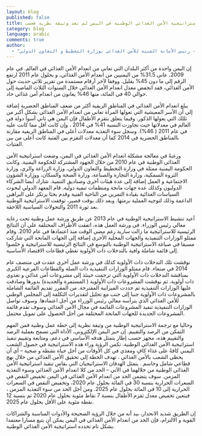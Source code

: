 ```yaml
---
layout: blog
published: false
title: استراتيجية الأمن الغذائي الوطنية في اليمن لم تعد وثيقة نظرية فحسب
category: blog
language: arabic
comments: true
author: 
  - "عبد الواحد مكرد - رئيس الأمانة الفنية للأمن الغذائي بوزارة التخطيط و التعاون الدولي"
---
```


إن اليمن واحدة من أكثر البلدان التي تعاني من انعدام الأمن الغذائي في العالم. في عام 2009، عانى 31.5% من اليمنيين من انعدام الأمن الغذائي، و بحلول عام 2011 ارتفع الرقم إلى ما دون 45% بقليل. ووفقا لآخر أرقام مستمدة من تقرير ثلاثي حديث حول الأمن الغذائي، فقد انخفض معدل انعدام الأمن الغذائي خلال السنوات الثلاث الماضية إلى حوالي 40 في المائة، منها 46% يعانون من انعدام أمن غذائي حاد. 


<!-- more -->
يبلغ انعدام الأمن الغذائي في المناطق الريفية أكثر من ضعف المناطق الحضرية  إضافة إلى  أن الأسر المعيشية التي تعولها المرأة تعاني من انعدام الأمن الغذائي بشكل أكبر من تللك التي يعولها الذكور. وفيما يتعلق بتقزم الأطفال فإن اليمن هي ثاني أسوأ دولة في العالم في معدلاتها حيث تجاوزت النسبة 41% في 2014 ، وإن كانت أقل مما كانت عليه في عام 2011 ( 46%). وسجل سوء التغذية  معدلات أعلى في المناطق الريفية مقارنة بالمناطق الحضرية في 2014 كما أن معدلات التقزم بين الفتية كانت أعلى من بين الفتيات.

ورغبةً في معالجة مشكلة انعدام الأمن الغذائي في اليمن، وضعت استراتيجية الأمن الغذائي الوطنية في عام 2010 من خلال الجهود المشتركة للحكومة اليمنية. وكانت الحكومة اليمنية ممثلة في وزارة التخطيط والتعاون الدولي، وزارة الزراعة والري، وزارة الثروة السمكية، وزارة التجارة والصناعة، وزارة الصحة والسكان، ووزارة الشؤون الاجتماعية و العمل إضافة إلى عدة هيئات أخرى وصناديق التنمية. شارك أيضا الشركاء الدوليون وكذلك عدة جهات مانحة          ومنظمات تنمية دولية.  قام المعهد الدولي لبحوث السياسات الغذائية بقيادة التمرين من الناحية الفنية وقدم بحثا يرتكز على البراهين الداعمة وذلك لتوجيه العملية برمتها. وبعد ذلك بوقت قصير، توقفت الاستراتيجية الوطنية بعد ثورة 2011       والتحولات السياسية اللاحقة.

أعيد تنشيط الاستراتيجية  الوطنية  في عام 2013 عن طريق ورشة عمل وطنية تحت رعاية  معالي رئيس الوزراء.  في ورشة العمل هذه، اتفقت الأطراف المختلفة على أن النتائج الرئيسية للاستراتيجية ما زالت سارية رغم مضي الوقت منذ اعتمادها في عام 2010.  وقام ممثلو الوزارات التنفيذية والجهات المحلية الأخرى إضافة إلى الجهات المانحة التي شاركت مسبقا في صياغة الاستراتيجية الوطنية بالتوسع في النتائج الرئيسية للاستراتيجية و خلصوا إلى قائمة شاملة وافية  بالتدخلات ذات الأولوية  تغطي قطاعات الاقتصاد الأساسية. 

نوقشت  تلك التدخلات ذات الأولوية  كذلك في ورشة عمل أخرى عقدت في منتصف عام 2014 في صنعاء. قام ممثلو الوزارات التنفيذية  ذات الصلة  والقطاعات الفرعية  الكبرى بمناقشة التدخلات ذات الأولوية التي ترجمت حينئذ إلى مشروعات أمن غذائي و تغذوي ذات أولوية. ثم نوقشت المشروعات ذات الأولوية ( المستمرة والجديدة) بدورها وصادقت عليها الوزارات التنفيذية ثم حددت الميزانية المقترحة. من المقرر تقديم القائمة الشاملة بالمشروعات ذات الأولوية  جنبا إلى جنب مع تحليل لتقديرات التكلفة إلى المجلس الوطني للأمن الغذائي الذي يترأسه معالي رئيس الوزراء من أجل اعتمادها. وسوف تواصل الوزارات التنفيذية تنفيذ المشروعات القائمة في مجال الأمن الغذائي وسوف تقدم قائمة المشروعات الجديدة للجهات المانحة المختلفة  من أجل الحصول على  تمويل محتمل. 

وحاليا مع ترجمة الاستراتيجية الوطنية من وثيقة نظرية إلى خطة عمل وطنية فمن المهم التمكن من الرصد والتقييم. إن حيز اليمن الإلكتروني، الأداة التي تسمح بعملية الرصد والتقييم هذه، مجهز حسب إطار يتمثل هدفه الأساسي في دعم، ومتابعة وتقييم تنفيذ استراتيجية الأمن الغذائي الوطنية. تكمن الرؤية وراء هذه الاستراتيجية في حصول الشعب اليمني كافةً على غذاء كافٍ ومغذي في كل الأوقات من أجل حياة نشطة و صحية – أي أن يحظى الشعب بالأمن الغذائي .  تهدف الخطة  إلى تحقيق الأمن الغذائي من خلال نهج قطاعي شامل وحاسم . يتمثل الهدفان الاستراتيجيان التي يقاس تنفيذ استراتيجية الأمن الغذائي الوطنية من خلالهما في الآتي – الحد من كلا انعدام الأمن الغذائي وسوء التغذية  المزمن. سوف يتضمن الحد من انعدام الأمن الغذائي في اليمن تخفيض النقص في السعرات الحرارية بنسبة 30 في المائة بحلول عام 2020، وتخفيض النقص في السعرات الحرارية إلى 10 في المائة بحلول عام 2025. ومن أجل الحد من سوء التغذية المزمن ، فيتعين تخفيض معدل تقزم الأطفال بنسبة 7 نقاط مئوية بحلول عام 2020 ثم بنسبة 12 نقطة مئوية على الأقل بحلول عام 2025.

إن الطريق شديد الانحدار،  بيد أنه من خلال الرؤية الصحيحة والأدوات المناسبة  والشراكات القوية و الالتزام، فإن الحد من انعدام الأمن الغذائي في اليمن يمكن أن يتبع مسارا معتمدا بشكل تام تحدده استراتيجية الأمن الغذائي الوطنية.
